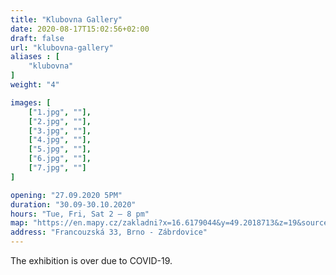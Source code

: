 ```yaml
---
title: "Klubovna Gallery"
date: 2020-08-17T15:02:56+02:00
draft: false
url: "klubovna-gallery"
aliases : [
    "klubovna"
]
weight: "4"

images: [
    ["1.jpg", ""],
    ["2.jpg", ""],
    ["3.jpg", ""],
    ["4.jpg", ""],
    ["5.jpg", ""],
    ["6.jpg", ""],
    ["7.jpg", ""]
]

opening: "27.09.2020 5PM"
duration: "30.09-30.10.2020"
hours: "Tue, Fri, Sat 2 – 8 pm"
map: "https://en.mapy.cz/zakladni?x=16.6179044&y=49.2018713&z=19&source=addr&id=8901237"
address: "Francouzská 33, Brno - Zábrdovice"
---
```


The exhibition is over due to COVID-19.
